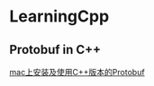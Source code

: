# LearningCpp


## Protobuf in C++

[mac上安装及使用C++版本的Protobuf](https://github.com/puyangsky/LearningCpp/blob/master/protobuf/README.md)
